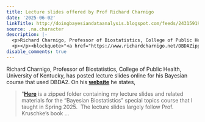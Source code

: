 ```yaml
---
title: Lecture slides offered by Prof Richard Charnigo
date: '2025-06-02'
linkTitle: http://doingbayesiandataanalysis.blogspot.com/feeds/2431591969472539055/comments/default
source: .na.character
description: |-
  <p>Richard Charnigo, Professor of Biostatistics, College of Public Health, University of Kentucky, has posted lecture slides online for his Bayesian course that used DBDA2. On his <a href="https://www.richardcharnigo.net/" target="_blank"><b>website</b></a> he states,</p>
  <p></p><blockquote>"<a href="https://www.richardcharnigo.net/DBDAZipped.zip" target="_blank"><b>Here</b></a> is a zipped folder containing my lecture slides and related materials for the “Bayesian Biostatistics” special topics course that I taught in Spring 2025.&nbsp; The lecture slides largely follow Prof. Kruschke’s book ...
disable_comments: true
---
```

<p>Richard Charnigo, Professor of Biostatistics, College of Public Health, University of Kentucky, has posted lecture slides online for his Bayesian course that used DBDA2. On his <a href="https://www.richardcharnigo.net/" target="_blank"><b>website</b></a> he states,</p>
<p></p><blockquote>"<a href="https://www.richardcharnigo.net/DBDAZipped.zip" target="_blank"><b>Here</b></a> is a zipped folder containing my lecture slides and related materials for the “Bayesian Biostatistics” special topics course that I taught in Spring 2025.&nbsp; The lecture slides largely follow Prof. Kruschke’s book ...